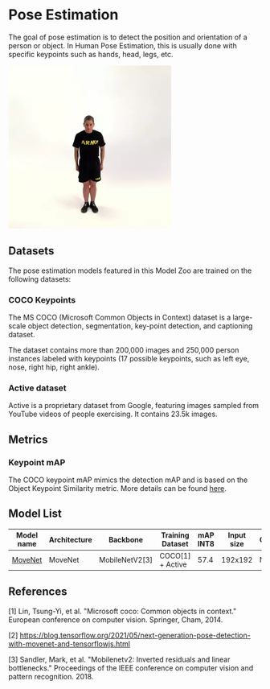# Pose Estimation

The goal of pose estimation is to detect the position and orientation of a person or object. In Human Pose Estimation, this is usually done with specific keypoints such as hands, head, legs, etc.

 ![pose estimation](./pose_demo.webp)

## Datasets

The pose estimation models featured in this Model Zoo are trained on the following datasets:

### COCO Keypoints

The MS COCO (Microsoft Common Objects in Context) dataset is a large-scale object detection, segmentation, key-point detection, and captioning dataset.

The dataset contains more than 200,000 images and 250,000 person instances labeled with keypoints (17 possible keypoints, such as left eye, nose, right hip, right ankle).

### Active dataset

Active is a proprietary dataset from Google, featuring images sampled from YouTube videos of people exercising. It contains 23.5k images.

## Metrics

### Keypoint mAP

The COCO keypoint mAP mimics the detection mAP and is based on the Object Keypoint Similarity metric. More details can be found [here](https://cocodataset.org/#keypoints-eval).

## Model List

Model name                     | Architecture | Backbone       | Training Dataset | mAP INT8 | Input size | OPS    | Params  | INT8 Size |  Compatibility
---                            | ---          |     ---        | ---              | ---      | ---        |  ---   | ---     |    ---    | ---
[MoveNet](./movenet/README.md) | MoveNet      | MobileNetV2[3] | COCO[1] + Active | 57.4     | 192x192    |  N/A   | N/A     |  2.9M     | i.MX 8M Plus, i.MX 93

## References

[1] Lin, Tsung-Yi, et al. "Microsoft coco: Common objects in context." European conference on computer vision. Springer, Cham, 2014.

[2] https://blog.tensorflow.org/2021/05/next-generation-pose-detection-with-movenet-and-tensorflowjs.html

[3] Sandler, Mark, et al. "Mobilenetv2: Inverted residuals and linear bottlenecks." Proceedings of the IEEE conference on computer vision and pattern recognition. 2018.